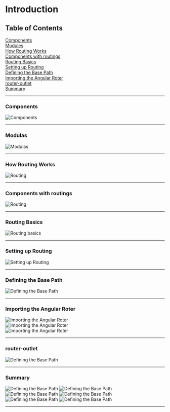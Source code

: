 # Introduction

## Table of Contents

[Components](#components)\
[Modules](#modulas)\
[How Routing Works](#how-routing-works)\
[Components with routings](#components-with-routings)\
[Routing Basics](#routing-basics)\
[Setting up Routing](#Setting-up-Routing)\
[Defining the Base Path](#Defining-the-Base-Path)\
[Importing the Angular Roter](#Importing-the-Angular-Roter)\
[router-outlet](#router-outlet)\
[Summary](#Summary)

---

### Components

![Components](./src/assets/images/01.jpg "Components")

---

### Modulas

![Modulas](./src/assets/images/02.jpg "Modulas")

---

### How Routing Works

![Routing](./src/assets/images/03.jpg "Routing")

---

### Components with routings

![Routing](./src/assets/images/04.jpg "Routing")

---

### Routing Basics

![Routing basics](./src/assets/images/05.jpg "Routing basics")

---

### Setting up Routing

![Setting up Routing](./src/assets/images/06.jpg "")

---

### Defining the Base Path

![Defining the Base Path](./src/assets/images/07.jpg "")

---

### Importing the Angular Roter

![Importing the Angular Roter](./src/assets/images/08.jpg "")\
![Importing the Angular Roter](./src/assets/images/09.jpg "")\
![Importing the Angular Roter](./src/assets/images/10.jpg "")

---

### router-outlet

![Defining the Base Path](./src/assets/images/11.jpg "")

---

### Summary

![Defining the Base Path](./src/assets/images/12.jpg "")
![Defining the Base Path](./src/assets/images/13.jpg "")
![Defining the Base Path](./src/assets/images/14.jpg "")
![Defining the Base Path](./src/assets/images/15.jpg "")
![Defining the Base Path](./src/assets/images/16.jpg "")
![Defining the Base Path](./src/assets/images/17.jpg "")

---
